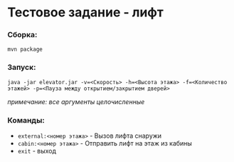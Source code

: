 # Тестовое задание - лифт

### Сборка: 
```mvn package```
### Запуск: 
```java -jar elevator.jar -v=<Скорость> -h=<Высота этажа> -f=<Количество этажей> -p=<Пауза между открытием/закрытием дверей>```

*примечание: все аргументы целочисленные*
### Команды: 
* ```external:<номер этажа>``` - Вызов лифта снаружи
* ```cabin:<номер этажа>``` - Отправить лифт на этаж из кабины
* ```exit``` - выход
